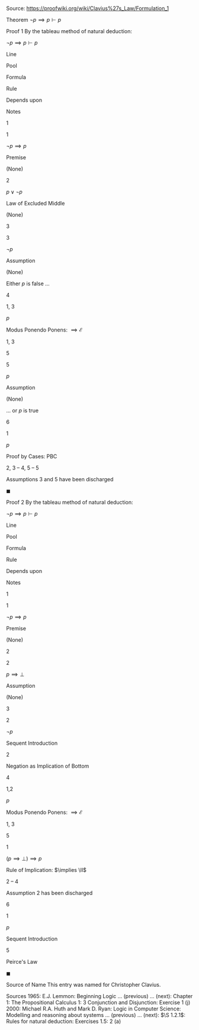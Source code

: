 # 

Source: https://proofwiki.org/wiki/Clavius%27s_Law/Formulation_1



Theorem
$\neg p \implies p \vdash p$


Proof 1
By the tableau method of natural deduction:


$\neg p \implies p \vdash p$


Line


Pool

Formula

Rule

Depends upon

Notes


1


1

$\neg p \implies p$

Premise

(None)




2




$p \lor \neg p$

Law of Excluded Middle

(None)




3


3

$\neg p$

Assumption

(None)

Either $p$ is false ...


4


1, 3

$p$

Modus Ponendo Ponens: $\implies \mathcal E$

1, 3




5


5

$p$

Assumption

(None)

... or $p$ is true


6


1

$p$

Proof by Cases: $\text{PBC}$

2, 3 – 4, 5 – 5

Assumptions 3 and 5 have been discharged

$\blacksquare$


Proof 2
By the tableau method of natural deduction:


$\neg p \implies p \vdash p$


Line


Pool

Formula

Rule

Depends upon

Notes


1


1

$\neg p \implies p$

Premise

(None)




2


2

$p \implies \bot$

Assumption

(None)




3


2

$\neg p$

Sequent Introduction

2

Negation as Implication of Bottom


4


1,2

$p$

Modus Ponendo Ponens: $\implies \mathcal E$

1, 3




5


1

$(p \implies \bot) \implies p$

Rule of Implication: $\implies \II$

2 – 4

Assumption 2 has been discharged


6


1

$p$

Sequent Introduction

5

Peirce's Law

$\blacksquare$


Source of Name
This entry was named for Christopher Clavius.


Sources
1965: E.J. Lemmon: Beginning Logic ... (previous) ... (next): Chapter $1$: The Propositional Calculus $1$: $3$ Conjunction and Disjunction: Exercise $1 \ \text{(j)}$
2000: Michael R.A. Huth and Mark D. Ryan: Logic in Computer Science: Modelling and reasoning about systems ... (previous) ... (next): $\S 1.2.1$: Rules for natural deduction: Exercises $1.5: \ 2 \ \text{(a)}$




